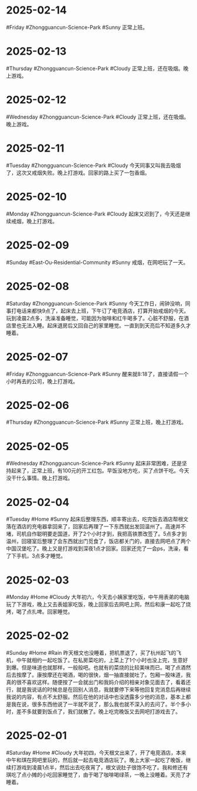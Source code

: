 # 2025-02-14
#Friday #Zhongguancun-Science-Park  #Sunny 
正常上班。

# 2025-02-13
#Thursday  #Zhongguancun-Science-Park  #Cloudy 
正常上班，还在吸烟。晚上游戏。

# 2025-02-12
#Wednesday  #Zhongguancun-Science-Park  #Cloudy 
正常上班，还在吸烟。晚上游戏。

# 2025-02-11
#Tuesday  #Zhongguancun-Science-Park  #Cloudy 
今天同事又叫我去吸烟了，这次又戒烟失败。晚上打游戏。回家的路上买了一包香烟。

# 2025-02-10
#Monday  #Zhongguancun-Science-Park  #Cloudy 
起床又迟到了，今天还是继续戒烟，晚上打游戏。

# 2025-02-09
#Sunday  #East-Ou-Residential-Community   #Sunny 
戒烟，在网吧玩了一天。

# 2025-02-08
#Saturday  #Zhongguancun-Science-Park  #Sunny 
今天工作日，闹钟没响，同事打电话来都快9点了，起床去上班，下午订了电竞酒店，打算开始戒烟的今天。玩到凌晨2点多，洗澡准备睡觉，可能因为咖啡和红牛喝多了。心脏不舒服，在酒店里也无法入睡。起床退房后又回自己的家里睡觉。一直到到天亮后不知道多久才睡着。

# 2025-02-07
#Friday #Zhongguancun-Science-Park  #Sunny 
醒来就8:18了，直接请假一个小时再去的公司，晚上打游戏。

# 2025-02-06
#Thursday  #Zhongguancun-Science-Park  #Sunny 
正常上班，晚上打游戏。

# 2025-02-05
#Wednesday #Zhongguancun-Science-Park  #Sunny 
起床非常困难，还是坚持起来了，正常上班，有100元的开工红包。早饭没地方吃，买了点饼干吃。今天没干什么事情。晚上打游戏。

# 2025-02-04
#Tuesday   #Home  #Sunny 
起床后整理东西，顺丰寄出去，吃完饭去酒店帮根文落在酒店的充电器拿回来了，回家后再理了一下东西就出发回温州了。高速并不堵，司机自作聪明要走国道，开了2个小时才到，我把高铁票改签了。5点多才到温州，回寝室后整理了会东西就出门觅食了，饭店都关门的，直接去网吧点了两个中国汉堡吃了。晚上又是打游戏到深夜1点才回家。回家还完了一会ps，洗澡，看了下手机，3点多才睡觉。

# 2025-02-03
#Monday   #Home  #Cloudy 
大年初六，今天去小姨家里吃饭，中午用表弟的电脑玩了下游戏，晚上又去表姐家吃饭，晚上回家后去网吧上网，然后和康一起吃了烧烤，喝了点扎啤。回家睡觉。

# 2025-02-02
#Sunday   #Home  #Rain 
昨天根文也没睡着，把机票退了，买了杭州起飞的飞机，中午就相约一起吃饭了。在私房菜吃的，上菜上了1个小时也没上完，生意好到爆。但是味道也就那样，一般般吧。也就有的菜烧的比较美味而已。喝了点酒然后去按摩了。康按摩还在喝酒，喝的很快，烟一抽直接就吐了。包厢一股味道，我真的很不喜欢这样。随便按了一会就出门和我妈介绍的相亲对象见面去了，看着还行，就是我说话的时候总是在回别人消息，我就要停下来等他回复完消息后再继续我说的内容，有点不太舒服。然后在他的对话中也没透露多少他的消息，基本上都是我在说，很多东西他说了一半就不说了，那么我也就不深入的去问了。半个多小时，差不多就要到饭点了，我们就散了。晚上吃完晚饭又去网吧打游戏去了。

# 2025-02-01
#Saturday  #Home  #Cloudy 
大年初四，今天根文出来了，开了电竞酒店，本来中午和琪在网吧里玩的，然后就一起去电竞酒店玩了。晚上大家一起吃了晚饭，继续打游戏到凌晨1点半，然后出去吃夜宵了，根文说肚子很饱不吃了。我和修还有琪吃了点小摊的小吃回家睡觉了，由于喝了咖啡喝绿茶，一晚上没睡着。天亮了才睡着。
